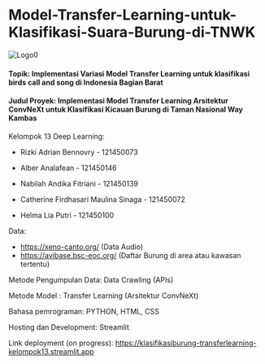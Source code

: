 # Model-Transfer-Learning-untuk-Klasifikasi-Suara-Burung-di-TNWK

![Logo0](https://github.com/user-attachments/assets/50b6b566-786f-4184-b18e-e533a05692c3)


#### Topik: Implementasi Variasi Model Transfer Learning untuk klasifikasi birds call and song di Indonesia Bagian Barat

#### Judul Proyek: Implementasi Model Transfer Learning Arsitektur ConvNeXt untuk Klasifikasi Kicauan Burung di Taman Nasional Way Kambas



Kelompok 13 Deep Learning:

- Rizki Adrian Bennovry - 121450073 
  
- Alber Analafean - 121450146 
  
- Nabilah Andika Fitriani - 121450139 

- Catherine Firdhasari Maulina Sinaga - 121450072
  
- Helma Lia Putri - 121450100


Data: 
- https://xeno-canto.org/ (Data Audio)
- https://avibase.bsc-eoc.org/ (Daftar Burung di area atau kawasan tertentu)

Metode Pengumpulan Data: Data Crawling (APIs)

Metode Model : Transfer Learning (Arsitektur ConvNeXt)

Bahasa pemrograman: PYTHON, HTML, CSS

Hosting dan Development: Streamlit

Link deployment (on progress): https://klasifikasiburung-transferlearning-kelompok13.streamlit.app
